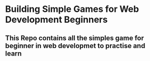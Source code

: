 <h1>Building Simple Games for Web Development Beginners</h1>
<h2>This Repo contains all the simples game for beginner in web developmet to practise and learn</h2>
